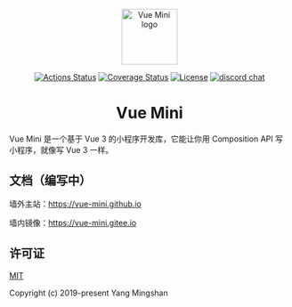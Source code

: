 <p align="center"><a href="https://vue-mini.github.io" target="_blank" rel="noopener noreferrer"><img width="100" src="https://vue-mini.github.io/logo.png" alt="Vue Mini logo"></a></p>

<p align="center">
  <a href="https://github.com/vue-mini/vue-mini/actions"><img src="https://github.com/vue-mini/vue-mini/workflows/CI/badge.svg" alt="Actions Status"></a>
  <a href="https://codecov.io/gh/vue-mini/vue-mini"><img src="https://img.shields.io/codecov/c/github/vue-mini/vue-mini.svg" alt="Coverage Status"></a>
  <a href="https://opensource.org/licenses/MIT"><img src="https://img.shields.io/npm/l/@vue-mini/wechat.svg" alt="License"></a>
  <a href="https://discord.gg/MtUz5Gsg96"><img src="https://img.shields.io/badge/chat-discord-blue?style=flat&logo=discord" alt="discord chat"></a>
</p>

<h1 align="center">Vue Mini</h1>

Vue Mini 是一个基于 Vue 3 的小程序开发库，它能让你用 Composition API 写小程序，就像写 Vue 3 一样。

## 文档（编写中）

墙外主站：https://vue-mini.github.io

墙内镜像：https://vue-mini.gitee.io

## 许可证

[MIT](https://opensource.org/licenses/MIT)

Copyright (c) 2019-present Yang Mingshan
